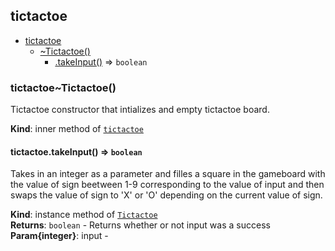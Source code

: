 <a name="module_tictactoe"></a>

## tictactoe

* [tictactoe](#module_tictactoe)
    * [~Tictactoe()](#module_tictactoe..Tictactoe)
        * [.takeInput()](#module_tictactoe..Tictactoe+takeInput) ⇒ <code>boolean</code>

<a name="module_tictactoe..Tictactoe"></a>

### tictactoe~Tictactoe()
Tictactoe constructor that intializes and empty tictactoe board.

**Kind**: inner method of [<code>tictactoe</code>](#module_tictactoe)  
<a name="module_tictactoe..Tictactoe+takeInput"></a>

#### tictactoe.takeInput() ⇒ <code>boolean</code>
Takes in an integer as a parameter and filles a square in the gameboard with the value of sign beetween 1-9 
corresponding to the value of input and then swaps the value of sign to 'X' or 'O' depending on the current value of sign.

**Kind**: instance method of [<code>Tictactoe</code>](#module_tictactoe..Tictactoe)  
**Returns**: <code>boolean</code> - Returns whether or not input was a success  
**Param{integer}**: input -  
